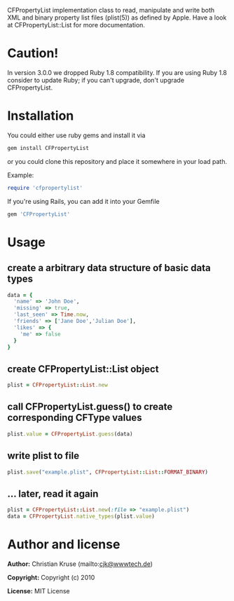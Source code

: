 CFPropertyList implementation
class to read, manipulate and write both XML and binary property list
files (plist(5)) as defined by Apple. Have a look at CFPropertyList::List
for more documentation.

# Caution!

In version 3.0.0 we dropped Ruby 1.8 compatibility. If you are using
Ruby 1.8 consider to update Ruby; if you can't upgrade, don't upgrade
CFPropertyList.

# Installation

You could either use ruby gems and install it via
    
```bash
gem install CFPropertyList
```

or you could clone this repository and place it somewhere in your load path.

Example:
```ruby
require 'cfpropertylist'
```

If you're using Rails, you can add it into your Gemfile

```ruby
gem 'CFPropertyList'
```

# Usage

  ## create a arbitrary data structure of basic data types
  
```ruby
data = {
  'name' => 'John Doe',
  'missing' => true,
  'last_seen' => Time.now,
  'friends' => ['Jane Doe','Julian Doe'],
  'likes' => {
    'me' => false
  }
}
```

## create CFPropertyList::List object
  
```ruby
plist = CFPropertyList::List.new
```

## call CFPropertyList.guess() to create corresponding CFType values

```ruby  
plist.value = CFPropertyList.guess(data)
```

## write plist to file
```ruby
plist.save("example.plist", CFPropertyList::List::FORMAT_BINARY)
```

## … later, read it again
```ruby  
plist = CFPropertyList::List.new(:file => "example.plist")
data = CFPropertyList.native_types(plist.value)
```

# Author and license

**Author:**    Christian Kruse (mailto:cjk@wwwtech.de)

**Copyright:** Copyright (c) 2010

**License:**   MIT License

